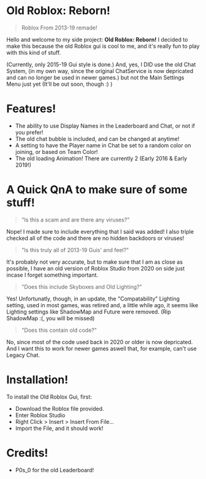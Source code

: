 # Old Roblox: Reborn!
> Roblox From 2013-19 remade!

Hello and welcome to my side project: **Old Roblox: Reborn!**
I decided to make this because the old Roblox gui is cool to me, and it's really fun to play with this kind of stuff.

(Currently, only 2015-19 Gui style is done.)
And, yes, I DID use the old Chat System, (in my own way, since the original ChatService is now depricated and can no longer be used in newer games.) but not the Main Settings Menu just yet (It'll be out soon, though 
:) )

# Features!

- The ability to use Display Names in the Leaderboard and Chat, or not if you prefer!
- The old chat bubble is included, and can be changed at anytime!
- A setting to have the Player name in Chat be set to a random color on joining, or based on Team Color!
- The old loading Animation! There are currently 2 (Early 2016 & Early 2019!)

# A Quick QnA to make sure of some stuff!

> "Is this a scam and are there any viruses?"

Nope! I made sure to include everything that I said was added! I also triple checked all of the code and there are no hidden backdoors or viruses!

> "Is this truly all of 2013-19 Guis' and feel?"

It's probably not very accurate, but to make sure that I am as close as possible, I have an old version
of Roblox Studio from 2020 on side just incase I forget something important.

> "Does this include Skyboxes and Old Lighting?"

Yes! Unfortunatly, though, in an update, the "Compatability" Lighting setting, used in most games, was retired and, a little while ago, it seems like Lighting settings like ShadowMap and Future were removed. (Rip ShadowMap :(, you will be missed)

> "Does this contain old code?"

No, since most of the code used back in 2020 or older is now depricated. And I want this to work for newer games aswell that, for example, can't use Legacy Chat.

# Installation!

To install the Old Roblox Gui, first:
- Download the Roblox file provided.
- Enter Roblox Studio
- Right Click > Insert > Insert From File...
- Import the File, and it should work!

# Credits!
- P0s_0 for the old Leaderboard!
